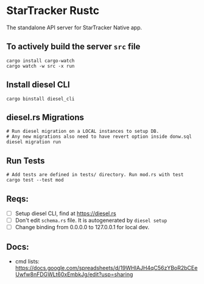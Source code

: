 # StarTracker Rustc

The standalone API server for StarTracker Native app.

## To actively build the server ```src``` file
```shell
cargo install cargo-watch
cargo watch -w src -x run
```

## Install diesel CLI
```shell
cargo binstall diesel_cli
```

## diesel.rs Migrations
```shell
# Run diesel migration on a LOCAL instances to setup DB.
# Any new migrations also need to have revert option inside donw.sql
diesel migration run
```

## Run Tests
```shell
# Add tests are defined in tests/ directory. Run mod.rs with test
cargo test --test mod
```

## Reqs:
- [ ] Setup diesel CLI, find at https://diesel.rs
- [ ] Don't edit ```schema.rs``` file. It is autogenerated by ```diesel setup```
- [ ] Change binding from 0.0.0.0 to 127.0.0.1 for local dev.

## Docs:
- cmd lists: https://docs.google.com/spreadsheets/d/19WHIAJH4qC56zYBoR2bCEeUwfw8nFDGWLt60xEmbkJg/edit?usp=sharing